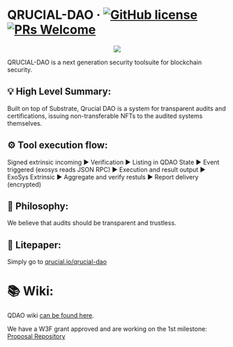# QRUCIAL-DAO &middot; [![GitHub license](https://img.shields.io/badge/license-GPL3%2FApache2-blue)](#LICENSE) [![PRs Welcome](https://img.shields.io/badge/PRs-welcome-brightgreen.svg)](docs/CONTRIBUTING.adoc)

<p align="center">
  <img src="/docs/media/qrucial.gif">
</p>
QRUCIAL-DAO is a next generation security toolsuite for blockchain security.

## 💡 High Level Summary:
Built on top of Substrate, Qrucial DAO is a system for transparent audits and certifications, issuing non-transferable NFTs to the audited systems themselves.

## ⚙️  Tool execution flow: 
Signed extrinsic incoming &#9658; Verification &#9658; Listing in QDAO State &#9658; Event triggered (exosys reads JSON RPC) &#9658; Execution and result output &#9658; ExoSys Extrinsic &#9658; Aggregate and verify restuls &#9658; Report delivery (encrypted)

## 🌱 Philosophy:

We believe that audits should be transparent and trustless.

## 📄 Litepaper:
Simply go to [qrucial.io/qrucial-dao](https://qrucial.io/wp-content/uploads/2022/06/QRUCIAL-DAO-Litepaper-2022.pdf)                                                                                              
# 📚 Wiki:
QDAO wiki [can be found here](https://github.com/Qrucial/QRUCIAL-DAO/wiki).       

We have a W3F grant approved and are working on the 1st milestone: [Proposal Repository](https://github.com/smilingSix/Grants-Program)
